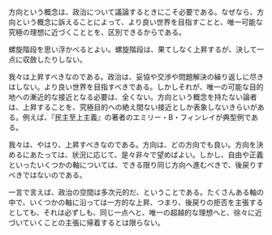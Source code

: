 方向という概念は、政治について議論するときにこそ必要である。なぜなら、方向という概念に訴えることによって、より良い世界を目指すことと、唯一可能な究極の理想に近づくこととを、区別できるからである。

螺旋階段を思い浮かべるとよい。螺旋階段は、果てしなく上昇するが、決して一点に収斂したりしない。

我々は上昇すべきなのである。政治は、妥協や交渉や問題解決の繰り返しに尽きはしない。より良い世界を目指すべきである。しかしそれが、唯一の可能な目的地への漸近的な接近となる必要は、全くない。方向という概念を持たない論者は、上昇することを、究極目的への絶え間ない接近としか表象しないきらいがある。例えば、『民主至上主義』の著者のエミリー・B・フィンレイが典型例である。

我々は、やはり、上昇すべきなのである。方向は、どの方向でも良い。方向を決めるにあたっては、状況に応じて、是々非々で望めばよい。しかし、自由や正義といったいくつかの軸については、できる限り同じ方向へ進むべきで、後戻りすべきではないのである。

一言で言えば、政治の空間は多次元的だ、ということである。たくさんある軸の中で、いくつかの軸に沿っては一方的な上昇、つまり、後戻りの拒否を主張するとしても、それは必ずしも、同じ一点へと、唯一の超越的な理想へと、徐々に近づいていくことの主張に帰着するとは限らない。
